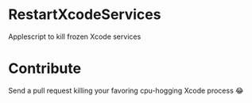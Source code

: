 # RestartXcodeServices
Applescript to kill frozen Xcode services

# Contribute
Send a pull request killing your favoring cpu-hogging Xcode process :joy:
